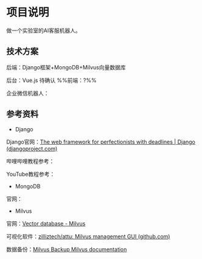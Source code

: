 # 项目说明

做一个实验室的AI客服机器人。

## 技术方案

后端：Django框架+MongoDB+Milvus向量数据库

后台：Vue.js  待确认
%%前端：?%%

企业微信机器人：


## 参考资料

- Django

Django官网：[The web framework for perfectionists with deadlines | Django (djangoproject.com)](https://www.djangoproject.com/)

哔哩哔哩教程参考：

YouTube教程参考：

- MongoDB

官网：



- Milvus

官网：[Vector database - Milvus](https://milvus.io/)

可视化软件：[zilliztech/attu: Milvus management GUI (github.com)](https://github.com/zilliztech/attu)

数据备份：[Milvus Backup Milvus documentation](https://milvus.io/docs/milvus_backup_overview.md)


